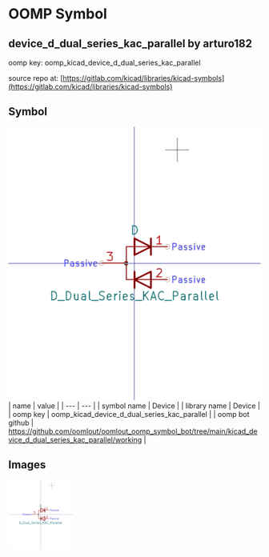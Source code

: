 # OOMP Symbol  
## device_d_dual_series_kac_parallel  by arturo182  
  
oomp key: oomp_kicad_device_d_dual_series_kac_parallel  
  
source repo at: [https://gitlab.com/kicad/libraries/kicad-symbols](https://gitlab.com/kicad/libraries/kicad-symbols)  
## Symbol  
  
[![working.png](working_600.png)](working.png)  
| name | value | 
| --- | --- | 
| symbol name | Device | 
| library name | Device | 
| oomp key | oomp_kicad_device_d_dual_series_kac_parallel | 
| oomp bot github | https://github.com/oomlout/oomlout_oomp_symbol_bot/tree/main/kicad_device_d_dual_series_kac_parallel/working | 
## Images  
  
[![working.png](working_140.png)](working.png)  
